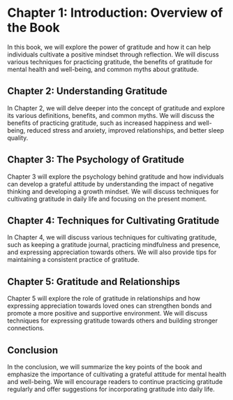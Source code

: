 Chapter 1: Introduction: Overview of the Book
=============================================

In this book, we will explore the power of gratitude and how it can help individuals cultivate a positive mindset through reflection. We will discuss various techniques for practicing gratitude, the benefits of gratitude for mental health and well-being, and common myths about gratitude.

Chapter 2: Understanding Gratitude
----------------------------------

In Chapter 2, we will delve deeper into the concept of gratitude and explore its various definitions, benefits, and common myths. We will discuss the benefits of practicing gratitude, such as increased happiness and well-being, reduced stress and anxiety, improved relationships, and better sleep quality.

Chapter 3: The Psychology of Gratitude
--------------------------------------

Chapter 3 will explore the psychology behind gratitude and how individuals can develop a grateful attitude by understanding the impact of negative thinking and developing a growth mindset. We will discuss techniques for cultivating gratitude in daily life and focusing on the present moment.

Chapter 4: Techniques for Cultivating Gratitude
-----------------------------------------------

In Chapter 4, we will discuss various techniques for cultivating gratitude, such as keeping a gratitude journal, practicing mindfulness and presence, and expressing appreciation towards others. We will also provide tips for maintaining a consistent practice of gratitude.

Chapter 5: Gratitude and Relationships
--------------------------------------

Chapter 5 will explore the role of gratitude in relationships and how expressing appreciation towards loved ones can strengthen bonds and promote a more positive and supportive environment. We will discuss techniques for expressing gratitude towards others and building stronger connections.

Conclusion
----------

In the conclusion, we will summarize the key points of the book and emphasize the importance of cultivating a grateful attitude for mental health and well-being. We will encourage readers to continue practicing gratitude regularly and offer suggestions for incorporating gratitude into daily life.

